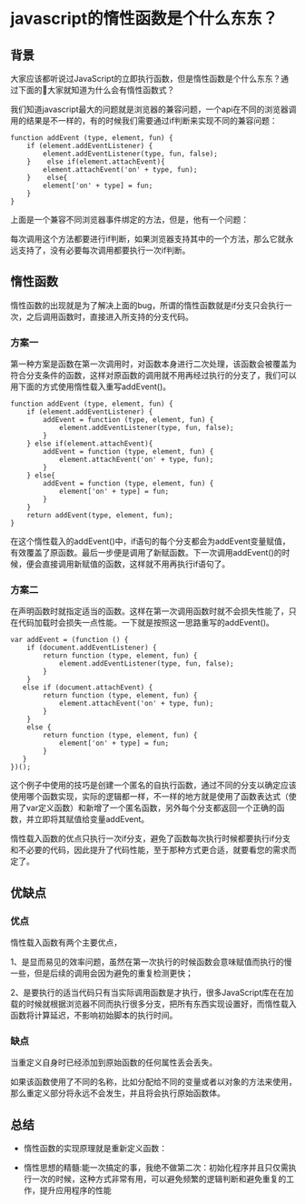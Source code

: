 # javascript的惰性函数是个什么东东？

##  背景

大家应该都听说过JavaScript的立即执行函数，但是惰性函数是个什么东东？通过下面的🌰大家就知道为什么会有惰性函数式？

我们知道javascript最大的问题就是浏览器的兼容问题，一个api在不同的浏览器调用的结果是不一样的，有的时候我们需要通过if判断来实现不同的兼容问题：

```
function addEvent (type, element, fun) {
    if (element.addEventListener) {
        element.addEventListener(type, fun, false);
    }    else if(element.attachEvent){
        element.attachEvent('on' + type, fun);
    }    else{
        element['on' + type] = fun;
    }
}
```
上面是一个兼容不同浏览器事件绑定的方法，但是，他有一个问题：

每次调用这个方法都要进行if判断，如果浏览器支持其中的一个方法，那么它就永远支持了，没有必要每次调用都要执行一次if判断。

## 惰性函数

惰性函数的出现就是为了解决上面的bug，所谓的惰性函数就是if分支只会执行一次，之后调用函数时，直接进入所支持的分支代码。

### 方案一

第一种方案是函数在第一次调用时，对函数本身进行二次处理，该函数会被覆盖为符合分支条件的函数，这样对原函数的调用就不用再经过执行的分支了，我们可以用下面的方式使用惰性载入重写addEvent()。

```
function addEvent (type, element, fun) {
    if (element.addEventListener) {
        addEvent = function (type, element, fun) {
            element.addEventListener(type, fun, false);
        }
    } else if(element.attachEvent){
        addEvent = function (type, element, fun) {
            element.attachEvent('on' + type, fun);
        }
    } else{
        addEvent = function (type, element, fun) {
            element['on' + type] = fun;
        }
    }   
    return addEvent(type, element, fun);
}
```

在这个惰性载入的addEvent()中，if语句的每个分支都会为addEvent变量赋值，有效覆盖了原函数。最后一步便是调用了新赋函数。下一次调用addEvent()的时候，便会直接调用新赋值的函数，这样就不用再执行if语句了。


### 方案二

在声明函数时就指定适当的函数。这样在第一次调用函数时就不会损失性能了，只在代码加载时会损失一点性能。一下就是按照这一思路重写的addEvent()。

```
var addEvent = (function () {  
    if (document.addEventListener) {  
        return function (type, element, fun) {
            element.addEventListener(type, fun, false);
        }
    }  
   else if (document.attachEvent) {  
        return function (type, element, fun) {
            element.attachEvent('on' + type, fun);
        }
    }  
    else {        
        return function (type, element, fun) {
            element['on' + type] = fun;
        }
   }
})();
```

这个例子中使用的技巧是创建一个匿名的自执行函数，通过不同的分支以确定应该使用哪个函数实现，实际的逻辑都一样，不一样的地方就是使用了函数表达式（使用了var定义函数）和新增了一个匿名函数，另外每个分支都返回一个正确的函数，并立即将其赋值给变量addEvent。

惰性载入函数的优点只执行一次if分支，避免了函数每次执行时候都要执行if分支和不必要的代码，因此提升了代码性能，至于那种方式更合适，就要看您的需求而定了。

## 优缺点

### 优点
惰性载入函数有两个主要优点，

1、是显而易见的效率问题，虽然在第一次执行的时候函数会意味赋值而执行的慢一些，但是后续的调用会因为避免的重复检测更快；

2、是要执行的适当代码只有当实际调用函数是才执行，很多JavaScript库在在加载的时候就根据浏览器不同而执行很多分支，把所有东西实现设置好，而惰性载入函数将计算延迟，不影响初始脚本的执行时间。

### 缺点

当重定义自身时已经添加到原始函数的任何属性丢会丢失。

如果该函数使用了不同的名称，比如分配给不同的变量或者以对象的方法来使用，那么重定义部分将永远不会发生，并且将会执行原始函数体。

## 总结

+ 惰性函数的实现原理就是重新定义函数：

+ 惰性思想的精髓:能一次搞定的事，我绝不做第二次：初始化程序并且只仅需执行一次的时候，这种方式非常有用，可以避免频繁的逻辑判断和避免重复的工作，提升应用程序的性能


